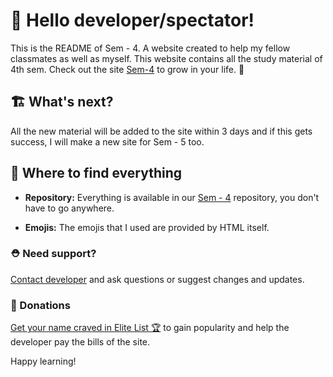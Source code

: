 # 👋 Hello developer/spectator!
This is the README of Sem - 4. A website created to help my fellow classmates as well as myself. This website contains all the study material of 4th sem. Check out the site [Sem-4](https://sem-4.vercel.app/) to grow in your life. 🦄


## 🏗 What's next?
All the new material will be added to the site within 3 days and if this gets success, I will make a new site for Sem - 5 too. 

## 🎨 Where to find everything

- **Repository:** Everything is available in our [Sem - 4](https://github.com/soul-999-ayu/Sem-4) repository, you don't have to go anywhere.

- **Emojis:** The emojis that I used are provided by HTML itself.


### ⛑ Need support?
[Contact developer](https://wa.link/usyi10) and ask questions or suggest changes and updates.


### 🚀 Donations
[Get your name craved in Elite List 🏆](https://sem-4.vercel.app/index.html#donate) to gain popularity and help the developer pay the bills of the site.


Happy learning!
